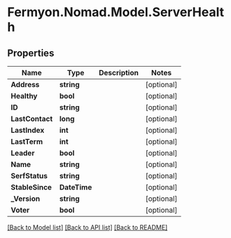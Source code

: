 # Fermyon.Nomad.Model.ServerHealth

## Properties

Name | Type | Description | Notes
------------ | ------------- | ------------- | -------------
**Address** | **string** |  | [optional] 
**Healthy** | **bool** |  | [optional] 
**ID** | **string** |  | [optional] 
**LastContact** | **long** |  | [optional] 
**LastIndex** | **int** |  | [optional] 
**LastTerm** | **int** |  | [optional] 
**Leader** | **bool** |  | [optional] 
**Name** | **string** |  | [optional] 
**SerfStatus** | **string** |  | [optional] 
**StableSince** | **DateTime** |  | [optional] 
**_Version** | **string** |  | [optional] 
**Voter** | **bool** |  | [optional] 

[[Back to Model list]](../README.md#documentation-for-models) [[Back to API list]](../README.md#documentation-for-api-endpoints) [[Back to README]](../README.md)

